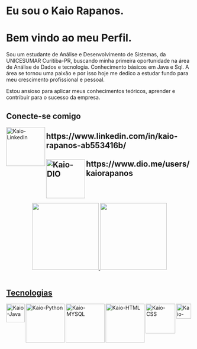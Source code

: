 
<div>
    <h1>Eu sou o Kaio Rapanos. </h1>
    <h1>Bem vindo ao meu Perfil.</h2>
    <p> Sou um estudante de Análise e Desenvolvimento de Sistemas, da UNICESUMAR Curitiba-PR, buscando minha primeira oportunidade na área de Análise de Dados e tecnologia. Conhecimento básicos em Java e Sql. A área se tornou uma paixão e por isso hoje me dedico a estudar fundo para meu crescimento profissional e pessoal.
    </p>
    <p>Estou ansioso para aplicar meus conhecimentos teóricos, aprender e contribuir para o sucesso da empresa.
    </p>
</div>
<div>
    <h2>Conecte-se comigo</h2>
 <img align="left" alt="Kaio-LinkedIn" heigth="75" width="105" src="https://img.shields.io/badge/-LinkedIn-000?style=for-the-badge&logo=linkedin&logoColor=30A3DC"/>
   <h2>https://www.linkedin.com/in/kaio-rapanos-ab553416b/<br/><br/>
 
 <img align="left" alt="Kaio-DIO" heigth="30" width="105" src="https://ac-landing-pages-user-uploads-production.s3.amazonaws.com/0000051657/57a99613-e158-472a-8037-77895ee89923.png"/>
https://www.dio.me/users/kaiorapanos</h2>
<br/>
<br/>
<br>
<div align="center">
  <a href="https://github.com/KaioRapanos">
  <img height="180em" src="https://github-readme-stats.vercel.app/api?username=KaioRapanos&show_icons=true&theme=tokyonight&include_all_commits=true&count_private=true"/>
  <img height="180em" src="https://github-readme-stats.vercel.app/api/top-langs/?username=KaioRapanos&layout=compact&langs_count=7&theme=tokyonight"/>
</div>
<div style="display: inline_block"><br>
    <h2>Tecnologias</h2>
<div>
<img align="left" alt="Kaio-Java" heigth="30" width="50" src="https://cdn.jsdelivr.net/gh/devicons/devicon/icons/java/java-plain-wordmark.svg" />
<img align="left" alt="Kaio-Python" heigth="65" width="105" src="https://img.shields.io/badge/Python-000?style=for-the-badge&logo=python&logoColor=7777a"/>
<img align="left" alt="Kaio-MYSQL" heigth="65" width="105" src="https://img.shields.io/badge/MYSQL-000?style=for-the-badge&logo=mysql&logoColor=30A3DC"/>
<img align="left" alt="Kaio-HTML" heigth="65" width="105" src="https://img.shields.io/badge/HTML5-000?style=for-the-badge&logo=html5&logoColor=30A3DC](https://ohdoylerules.com/images/html5.svg"/>
<img align="left" alt="Kaio-CSS" heigth="65" width="80" src="https://img.shields.io/badge/CSS-000?style=for-the-badge&logo=css3&logoColor=30A3DC"/>

<img align="left" alt="Kaio-Java" heigth="30" width="40" src="https://cdn.jsdelivr.net/gh/devicons/devicon/icons/javascript/javascript-original.svg" />
</div>
</a>


<!--Hi there 👋

<!--
**KaioRapanos/KaioRapanos** is a ✨ _special_ ✨ repository because its `README.md` (this file) appears on your GitHub profile.

Here are some ideas to get you started:

- 🔭 I’m currently working on ...
- 🌱 I’m currently learning ...
- 👯 I’m looking to collaborate on ...
- 🤔 I’m looking for help with ...
- 💬 Ask me about ...
- 📫 How to reach me: ...
- 😄 Pronouns: ...
- ⚡ Fun fact: ...


<div>
 <a href="https=//github.com/KaioRapanos">
 <img height="150em" class="img" src="https://github-readme-stats.vercel.app/api?username=KaioRapanos&show_icons=true&theme=dracula" />
 <img height="150em" class="img" src="https://github-readme-stats.vercel.app/api/top-langs/?username=KaioRapanos&theme=dracula&layout=compact" />
</div>

<img align="left" alt="Kaio-Java" heigth="50" width="60" src="https://cdn.jsdelivr.net/gh/devicons/devicon/icons/java/java-plain-wordmark.svg" />
<img align="left" alt="Kaio-Java" heigth="30" width="40" src="https://cdn.jsdelivr.net/gh/devicons/devicon/icons/javascript/javascript-original.svg" />
          
##-->

